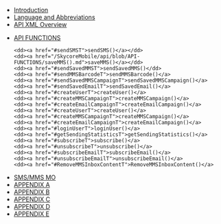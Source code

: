 <html>

<head>


</head>

<body>

<ul>

<li> <a href="#IntroductionT">Introduction</a> </li>

<li> <a href="#LnAT">Language and Abbreviations</a> </li>  

<li> <a href="#ApiXmlOvT">API XML Overview</a> </li>

<dl>

<li><dt><a href="#ApiFuncT">API FUNCTIONS</a></dt></li>	

	<dd><a href="#sendSMST">sendSMS()</a></dd>
	<dd><a href="/SkycoreMobile/api/blob/API-FUNCTIONS/saveMMS().md">saveMMS()</a></dd>
	<dd><a href="#sendSavedMMST">sendSavedMMS()</dd>
	<dd><a href="#sendMMSBarcodeT">sendMMSBarcode()</a>
	<dd><a href="#sendSavedMMSCampaignT">sendSavedMMSCampaign()</a>
	<dd><a href="#sendSavedEmailT">sendSavedEmail()</a>
	<dd><a href="#createUserT">createUser()</a>
	<dd><a href="#createMMSCampaignT">createMMSCampaign()</a>
	<dd><a href="#createEmailCampaignT">createEmailCampaign()</a>
	<dd><a href="#createUserT">createUser()</a>
	<dd><a href="#createMMSCampaignT">createMMSCampaign()</a>
	<dd><a href="#createEmailCampaignT">createEmailCampaign()</a>
	<dd><a href="#loginUserT">loginUser()</a>
	<dd><a href="#getSendingStatisticsT">getSendingStatistics()</a>
	<dd><a href="#subscribeT">subscribe()</a>
	<dd><a href="#unsubscribeT">unsubscribe()</a>
	<dd><a href="#subscribeEmailT">subscribeEmail()</a>
	<dd><a href="#unsubscribeEmailT">unsubscribeEmail()</a>
	<dd><a href="#RemoveMMSInboxContentT">RemoveMMSInboxContent()</a>

</dl>

<li> <a href="#SMS/MMS MO">SMS/MMS MO</a> </li>
<li> <a href="#AppAT">APPENDIX A</a> </li>
<li> <a href="#AppBT">APPENDIX B</a> </li>
<li> <a href="#AppCT">APPENDIX C</a> </li>
<li> <a href="#AppDT">APPENDIX D</a> </li>
<li> <a href="#AppET">APPENDIX E</a> </li>

</ul>

